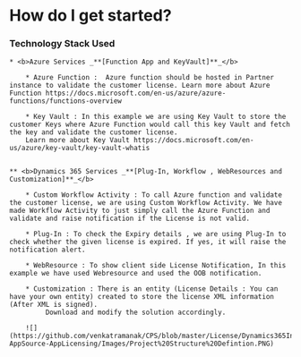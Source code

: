 # How do I get started? #

### Technology Stack Used

	* <b>Azure Services _**[Function App and KeyVault]**_</b>

		* Azure Function :  Azure function should be hosted in Partner instance to validate the customer license. Learn more about Azure Function https://docs.microsoft.com/en-us/azure/azure-functions/functions-overview
		
		* Key Vault : In this example we are using Key Vault to store the customer Keys where Azure Function would call this key Vault and fetch the key and validate the customer license.
		Learn more about Key Vault https://docs.microsoft.com/en-us/azure/key-vault/key-vault-whatis

	
	** <b>Dynamics 365 Services _**[Plug-In, Workflow , WebResources and Customization]**_</b>
	
		* Custom Workflow Activity : To call Azure function and validate the customer license, we are using Custom Workflow Activity. We have made Workflow Activity to just simply call the Azure Function and validate and raise notification if the License is not valid. 
		
		* Plug-In : To check the Expiry details , we are using Plug-In to check whether the given license is expired. If yes, it will raise the notification alert.
		
		* WebResource : To show client side License Notification, In this example we have used Webresource and used the OOB notification.
		
		* Customization : There is an entity (License Details : You can have your own entity) created to store the license XML information (After XML is signed).
			 Download and modify the solution accordingly.				 

		![](https://github.com/venkatramanak/CPS/blob/master/License/Dynamics365Integrations/CSharp/Dynamics365-AppSource-AppLicensing/Images/Project%20Structure%20Defintion.PNG)